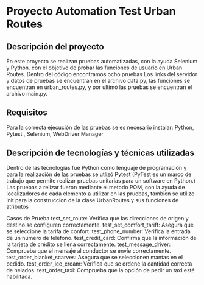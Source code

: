 # Proyecto Automation Test Urban Routes 

## Descripción del proyecto

En este proyecto se realizan pruebas automatizadas, con la ayuda Selenium y Python. con el objetivo de probar las funciones de usuario en Urban Routes.
Dentro del código encontramos ocho pruebas
Los links del servidor y datos de pruebas se encuentran en el archivo data.py, las funciones se encuentran en urban_routes.py, y por ultimó las pruebas se encuentran el archivo main.py.

## Requisitos
Para la correcta ejecución de las pruebas se es necesario instalar: Python, Pytest , Selenium, WebDriver Manager 

## Descripción de tecnologías y técnicas utilizadas
Dentro de las tecnologías fue Python como lenguaje de programación y para la realización de las pruebas se utlizó Pytest (PyTest es un marco de trabajo que permite realizar pruebas unitarias para un software en Python.)
Las pruebas a relizar fueron mediante el metodo POM, con la ayuda de localizadores de cada elemento a utilizar en las pruebas, tambien se utilizo init para la construccion de la clase UrbanRoutes y sus funciones de atributos

Casos de Prueba
test_set_route: Verifica que las direcciones de origen y destino se configuren correctamente.
test_set_comfort_tariff: Asegura que se seleccione la tarifa de confort.
test_phone_number: Verifica la entrada de un número de teléfono.
test_credit_card: Confirma que la información de la tarjeta de crédito se llena correctamente.
test_message_driver: Comprueba que el mensaje al conductor se envíe correctamente.
test_order_blanket_scarves: Asegura que se seleccionen mantas en el pedido.
test_order_ice_cream: Verifica que se ordene la cantidad correcta de helados.
test_order_taxi: Comprueba que la opción de pedir un taxi esté habilitada.

